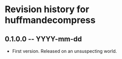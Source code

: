 # Revision history for huffmandecompress

## 0.1.0.0 -- YYYY-mm-dd

* First version. Released on an unsuspecting world.
